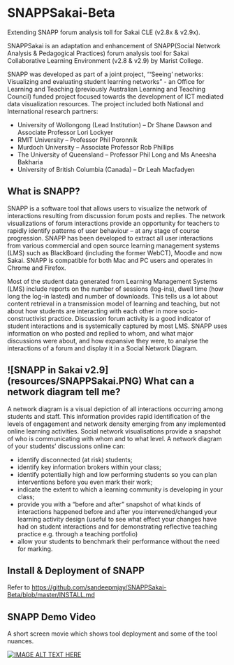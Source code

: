 SNAPPSakai-Beta
===============

Extending SNAPP forum analysis toll for Sakai CLE (v2.8x &amp; v2.9x).

SNAPPSakai is an adaptation and enhancement of SNAPP(Social Network Analysis & Pedagogical Practices) forum analysis tool for Sakai Collaborative Learning Environment
(v2.8 & v2.9) by Marist College.


SNAPP was developed as part of a joint project, “‘Seeing’ networks: Visualizing and evaluating student learning networks” -
an Office for Learning and Teaching (previously Australian Learning and Teaching Council) funded project focused towards 
the development of ICT mediated data visualization resources.
The project included both National and International research partners:

* University of Wollongong (Lead Institution) – Dr Shane Dawson and Associate Professor Lori Lockyer
* RMIT University – Professor Phil Poronnik
* Murdoch University – Associate Professor Rob Phillips
* The University of Queensland – Professor Phil Long and Ms Aneesha Bakharia
* University of British Columbia (Canada) – Dr Leah Macfadyen


What is SNAPP?
---------------------------

SNAPP is a software tool that allows users to visualize the network of interactions resulting from discussion forum posts 
and replies. The network visualizations of forum interactions provide an opportunity for teachers to rapidly identify 
patterns of user behaviour – at any stage of course progression. SNAPP has been developed to extract all user interactions 
from various commercial and open source learning management systems (LMS) such as BlackBoard (including the former WebCT),
Moodle and now Sakai. SNAPP is compatible for both Mac and PC users and operates in Chrome and Firefox.


Most of the student data generated from Learning Management Systems (LMS) include reports on the number of sessions 
(log-ins), dwell time (how long the log-in lasted) and number of downloads. This tells us a lot about content retrieval 
in a transmission model of learning and teaching, but not about how students are interacting with each other in more 
socio-constructivist practice. Discussion forum activity is a good indicator of student interactions and is systemically 
captured by most LMS. SNAPP uses information on who posted and replied to whom, and what major discussions were about, 
and how expansive they were, to analyse the interactions of a forum and display it in a Social Network Diagram. 

![SNAPP in Sakai v2.9] (resources/SNAPPSakai.PNG)
What can a network diagram tell me?
------------------------------------

A network diagram is a visual depiction of all interactions occurring among students and staff. This information provides rapid identification of the levels of engagement and network density emerging from any implemented online learning activities. Social network visualisations provide a snapshot of who is communicating with whom and to what level. A network diagram of your students’ discussions online can:
  * identify disconnected (at risk) students;
  * identify key information brokers within your class;
  * identify potentially high and low performing students so you can plan interventions before you even mark their work;
  * indicate the extent to which a learning community is developing in your class;
  * provide you with a “before and after” snapshot of what kinds of interactions happened before and after you intervened/changed your learning activity design (useful to see what effect your changes have had on student interactions and for demonstrating reflective teaching practice e.g. through a teaching portfolio)
  * allow your students to benchmark their performance without the need for marking.


Install & Deployment of SNAPP
------------------------------
Refer to https://github.com/sandeepmjay/SNAPPSakai-Beta/blob/master/INSTALL.md


SNAPP Demo Video
--------------------
A short screen movie which shows tool deployment and some of the tool nuances.

[![IMAGE ALT TEXT HERE](http://img.youtube.com/vi/JVyULPbb0Kw/0.jpg)](http://www.youtube.com/watch?v=JVyULPbb0Kw)

